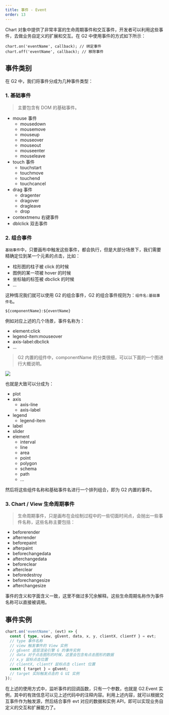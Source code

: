 ```yaml
---
title: 事件 - Event
order: 13
---
```


Chart 对象中提供了非常丰富的生命周期事件和交互事件，开发者可以利用这些事件，去做业务自定义的扩展和交互。在 G2 中使用事件的方式如下所示：

```sign
chart.on('eventName', callback); // 绑定事件
chart.off('eventName', callback); // 移除事件
```

## 事件类别

在 G2 中，我们将事件分成为几种事件类型：

### 1. 基础事件

> 主要包含有 DOM 的基础事件。

- mouse 事件
  - mousedown
  - mousemove
  - mouseup
  - mouseover
  - mouseout
  - mouseenter
  - mouseleave
- touch 事件
  - touchstart
  - touchmove
  - touchend
  - touchcancel
- drag 事件
  - dragenter
  - dragover
  - dragleave
  - drop
- contextmenu 右键事件
- dblclick 双击事件

### 2. 组合事件

`基础事件`中，只要画布中触发这些事件，都会执行，但是大部分场景下，我们需要精确定位到某一个元素的点击，比如：

- 柱形图的柱子被 click 的时候
- 图例的某一项被 hover 的时候
- 坐标轴的标签被 dbclick 的时候
- ...

这种情况我们就可以使用 G2 的组合事件，G2 的组合事件规则为：`组件名:基础事件名`。

```sign
${componentName}:${eventName}
```

例如对应上述的几个场景，事件名称为：

- element:click
- legend-item:mouseover
- axis-label:dbclick
- ...

> G2 内置的组件中，componentName 的分类很细，可以以下面的一个图进行大概说明。

<!-- 截图来自于 https://riddle.alibaba-inc.com/riddles/e899cd72 -->

![](https://gw.alipayobjects.com/mdn/rms_d314dd/afts/img/A*ZFbySLuhjPsAAAAAAAAAAAAAARQnAQ)

也就是大致可以分成为：

- plot
- axis
  - axis-line
  - axis-label
- legend
  - legend-item
- label
- slider
- element
  - interval
  - line
  - area
  - point
  - polygon
  - schema
  - path
  - ...

然后将这些组件名称和基础事件名进行一个排列组合，即为 G2 内置的事件。

### 3. Chart / View 生命周期事件

> 生命周期事件，只是画布在会绘制过程中的一些切面时间点，会抛出一些事件名称，这些名称主要包括：

- beforerender
- afterrender
- beforepaint
- afterpaint
- beforechangedata
- afterchangedata
- beforeclear
- afterclear
- beforedestroy
- beforechangesize
- afterchangesize

事件的含义和字面含义一致，这里不做过多冗余解释。这些生命周期名称作为事件名称可以直接被调用。

## 事件实例

```ts
chart.on('eventName', (evt) => {
  const { type, view, gEvent, data, x, y, clientX, clientY } = evt;
  // type 事件名称
  // view 触发事件的 View 实例
  // gEvent 底层渲染引擎 G 的事件实例
  // data 对于点击图形的时候，这里会包含有点击图形的数据
  // x,y 鼠标点击位置
  // clientX, clientY 鼠标点击 client 位置
  const { target } = gEvent;
  // target 实际触发点击的 G UI 实例
});
```

在上述的使用方式中，监听事件的回调函数，只有一个参数，也就是 G2.Event 实例，其中的有效信息可以见上述代码中的注释内容。利用上述内容，就可以根据交互事件作为触发源，然后结合事件 evt 对应的数据和实例 API，即可以实现业务自定义的交互和扩展能力了。
